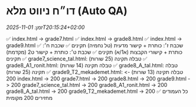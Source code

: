 # דו״ח ניווט מלא (Auto QA)
_זמן: 2025-11-01T20:15:24+02:00_

✅ index.html → grade7.html
✅ index.html → grade8.html
✅ index.html → grade9.html
✅ שכבת ז׳: כותרת + קישור מדעית (טל נחמיה) תקינים
✅ שכבת ח׳: כותרת + קישורי הקבצות (א1/א) תקינים
✅ שכבת ט׳: כותרת + קישור ט2 (מקדמת) תקינים
✅ grade7_science_tal.html: טבלה תקינה (25 שורות)
✅ grade8_A1_ronit.html: טבלה תקינה (14 שורות)
✅ grade8_A_tal.html: טבלה תקינה (25 שורות)
✅ grade9_T2_mekademet.html: טבלה תקינה (13 שורות)
                             -> 200
index.html                   -> 200
grade7.html                  -> 200
grade8.html                  -> 200
grade9.html                  -> 200
grade7_science_tal.html      -> 200
grade8_A1_ronit.html         -> 200
grade8_A_tal.html            -> 200
grade9_T2_mekademet.html     -> 200
✅ כל העמודים מחזירים 200 מקומית
